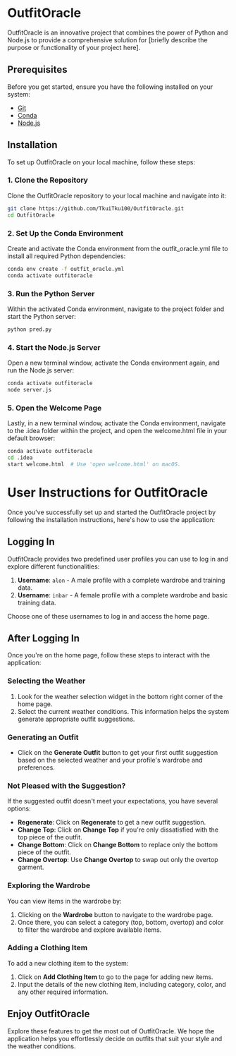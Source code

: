 # OutfitOracle

OutfitOracle is an innovative project that combines the power of Python and Node.js to provide a comprehensive solution for [briefly describe the purpose or functionality of your project here].

## Prerequisites

Before you get started, ensure you have the following installed on your system:

- [Git](https://git-scm.com/downloads)
- [Conda](https://docs.conda.io/projects/conda/en/latest/user-guide/install/index.html)
- [Node.js](https://nodejs.org/en/download/)

## Installation

To set up OutfitOracle on your local machine, follow these steps:

### 1. Clone the Repository

Clone the OutfitOracle repository to your local machine and navigate into it:

```bash
git clone https://github.com/TkuiTku100/OutfitOracle.git
cd OutfitOracle
```

### 2. Set Up the Conda Environment

Create and activate the Conda environment from the outfit_oracle.yml file to install all required Python dependencies:

```bash
conda env create -f outfit_oracle.yml
conda activate outfitoracle
```

### 3. Run the Python Server

Within the activated Conda environment, navigate to the project folder and start the Python server:

```bash
python pred.py
```

### 4. Start the Node.js Server

Open a new terminal window, activate the Conda environment again, and run the Node.js server:

```bash
conda activate outfitoracle
node server.js
```

### 5. Open the Welcome Page

Lastly, in a new terminal window, activate the Conda environment, navigate to the .idea folder within the project, and open the welcome.html file in your default browser:

```bash
conda activate outfitoracle
cd .idea
start welcome.html  # Use 'open welcome.html' on macOS.
```

# User Instructions for OutfitOracle

Once you've successfully set up and started the OutfitOracle project by following the installation instructions, here's how to use the application:

## Logging In

OutfitOracle provides two predefined user profiles you can use to log in and explore different functionalities:

1. **Username**: `alon` - A male profile with a complete wardrobe and training data.
2. **Username**: `inbar` - A female profile with a complete wardrobe and basic training data.

Choose one of these usernames to log in and access the home page.

## After Logging In

Once you're on the home page, follow these steps to interact with the application:

### Selecting the Weather

1. Look for the weather selection widget in the bottom right corner of the home page.
2. Select the current weather conditions. This information helps the system generate appropriate outfit suggestions.

### Generating an Outfit

- Click on the **Generate Outfit** button to get your first outfit suggestion based on the selected weather and your profile's wardrobe and preferences.

### Not Pleased with the Suggestion?

If the suggested outfit doesn't meet your expectations, you have several options:

- **Regenerate**: Click on **Regenerate** to get a new outfit suggestion.
- **Change Top**: Click on **Change Top** if you're only dissatisfied with the top piece of the outfit.
- **Change Bottom**: Click on **Change Bottom** to replace only the bottom piece of the outfit.
- **Change Overtop**: Use **Change Overtop** to swap out only the overtop garment.

### Exploring the Wardrobe

You can view items in the wardrobe by:

1. Clicking on the **Wardrobe** button to navigate to the wardrobe page.
2. Once there, you can select a category (top, bottom, overtop) and color to filter the wardrobe and explore available items.

### Adding a Clothing Item

To add a new clothing item to the system:

1. Click on **Add Clothing Item** to go to the page for adding new items.
2. Input the details of the new clothing item, including category, color, and any other required information.

## Enjoy OutfitOracle

Explore these features to get the most out of OutfitOracle. We hope the application helps you effortlessly decide on outfits that suit your style and the weather conditions.



